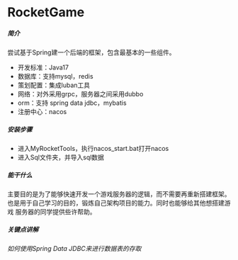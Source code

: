 # RocketGame

##### 简介
尝试基于Spring建一个后端的框架，包含最基本的一些组件。

- 开发标准：Java17
- 数据库：支持mysql，redis
- 策划配置：集成luban工具
- 网络：对外采用grpc，服务器之间采用dubbo
- orm：支持 spring data jdbc，mybatis
- 注册中心：nacos

##### 安装步骤

- 进入MyRocketTools，执行nacos_start.bat打开nacos
- 进入Sql文件夹，并导入sql数据

##### 能干什么
主要目的是为了能够快速开发一个游戏服务器的逻辑，而不需要再重新搭建框架。
也是用于自己学习的目的，锻炼自己架构项目的能力。同时也能够给其他想搭建游戏
服务器的同学提供些许帮助。

##### 关键点讲解

###### 如何使用Spring Data JDBC来进行数据表的存取
